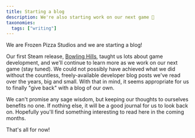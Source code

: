 ```yaml
---
title: Starting a blog
description: We're also starting work on our next game 👀
taxonomies:
  tags: ["writing"]
---
```


We are Frozen Pizza Studios and we are starting a blog!

Our first Steam release, [Bowling Hills](https://store.steampowered.com/app/2125190/Bowling_Hills/), taught us lots about game development, and we'll continue to learn more as we work on our next game (stay tuned).  We could not possibly have achieved what we did without the countless, freely-available developer blog posts we've read over the years, big and small.  With that in mind, it seems appropriate for us to finally "give back" with a blog of our own.

We can't promise any sage wisdom, but keeping our thoughts to ourselves benefits no one.  If nothing else, it will be a good journal for us to look back on.  Hopefully you'll find something interesting to read here in the coming months.

That's all for now!